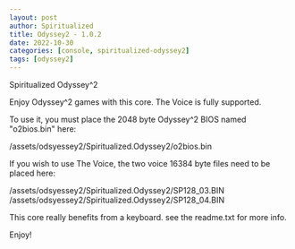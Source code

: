 ```yaml
---
layout: post
author: Spiritualized
title: Odyssey2 - 1.0.2
date: 2022-10-30
categories: [console, spiritualized-odyssey2]
tags: [odyssey2]
---
```

Spiritualized Odyssey^2

Enjoy Odyssey^2 games with this core.  The Voice is fully supported.

To use it, you must place the 2048 byte Odyssey^2 BIOS named "o2bios.bin" here:

/assets/odsyessey2/Spiritualized.Odyssey2/o2bios.bin

If you wish to use The Voice, the two voice 16384 byte files need to be placed here:

/assets/odsyessey2/Spiritualized.Odyssey2/SP128_03.BIN
/assets/odsyessey2/Spiritualized.Odyssey2/SP128_04.BIN

This core really benefits from a keyboard.  see the readme.txt for more info.

Enjoy!
